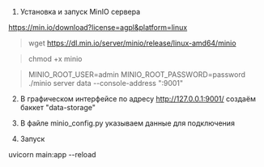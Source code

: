 1. Установка и запуск MinIO сервера

https://min.io/download?license=agpl&platform=linux

>wget https://dl.min.io/server/minio/release/linux-amd64/minio

>chmod +x minio

>MINIO_ROOT_USER=admin MINIO_ROOT_PASSWORD=password ./minio server data --console-address ":9001"

2. В графическом интерфейсе по адресу http://127.0.0.1:9001/ создаём баккет "data-storage"

3. В файле minio_config.py указываем данные для подключения

4. Запуск

uvicorn main:app --reload

